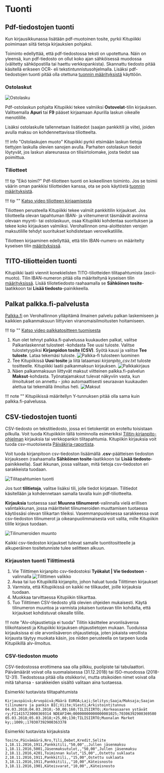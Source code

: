 # Tuonti

## Pdf-tiedostojen tuonti

Kun kirjausikkunassa lisätään pdf-muotoinen tosite, pyrkii Kitupiikki poimimaan siitä tietoja kirjauksien pohjaksi.

Toiminto edellyttää, että pdf-tiedostossa teksti on upotettuna. Näin on yleensä, kun pdf-tiedosto on ollut koko ajan sähköisessä muodossa (välitetty sähköpostilla tai haettu verkkopankista). Skannattu tiedosto pitää käsitellä erikseen OCR- eli tekstintunnistusohjelmalla. Lisäksi pdf-tiedostojen tuonti pitää olla otettuna [tuonnin määrityksistä](/maaritykset/tuonti) käyttöön.

### Ostolaskut

![Ostolasku](ostolasku.png)

Pdf-ostolaskun pohjalta Kitupiikki tekee valmiiksi **Ostovelat**-tilin kirjauksen. Valitsemalla **Apuri** tai **F9** pääset kirjaamaan Apurilla laskun oikealle menotilille.

Lisäksi ostolaskulle tallennetaan lisätiedot (saajan pankkitili ja viite), joiden avulla maksu on kohdennettavissa tiliotteelta.

!!! info "Ostolaskujen muoto"
    Kitupiikki pyrkii etsimään laskun tietoja tiettyjen laskulla olevien sanojen avulla. Parhaiten ostolaskun tiedot löytyvät, jos laskun alareunassa on tilisiirtolomake, josta tiedot saa poimittua.

### Tiliotteet

!!! tip "Eikö toimi?"
    Pdf-tiliotteen tuonti on kokeellinen toiminto. Jos se toimii väärin oman pankkisi tiliotteiden kanssa, ota se pois käytöstä [tuonnin määrityksistä](/maaritykset/tuonti).

!!! tip ""
    [<span class="fa fa-youtube"></span> Katso video tiliotteen kirjaamisesta](https://www.youtube.com/watch?v=0uR19M1-Aao)    

Tiliotteen perusteella Kitupiikki tekee valmiit pankkitilin kirjaukset. Jos tiliotteella olevan tapahtuman IBAN- ja viitenumerot täsmäävät avoinna olevaan myynti- tai ostolaskuun, osaa Kitupiikki kohdentaa suorituksen ja tekee koko kirjauksen valmiiksi. Verohallinnon oma-aloitteisten verojen maksutilille tehdyt suoritukset kohdistetaan verovelkatilille.

Tiliotteen kirjaaminen edellyttää, että tilin IBAN-numero on määritelty kyseisen tilin [määrityksissä](/maaritykset/tilikartta).


## TITO-tiliotteiden tuonti

Kitupiikki laatii viennit konekielisten TITO-tiliotteiden tilitapahtumista (ascii-muoto). Tilin IBAN-numeron pitää olla määriteltynä kyseisen tilin [määrityksissä](/maaritykset/tilikartta). Lisää tiliotetiedosto raahaamalla se **Sähköinen tosite**-laatikkoon tai **Lisää tiedosto**-painikkeella.

## Palkat palkka.fi-palvelusta

[Palkka.fi](https://palkka.fi) on Verohallinnon ylläpitämä ilmainen palvelu palkan laskemiseen ja kaikkien palkanmaksuun liittyvien viranomaisilmoitusten hoitamiseen.

!!! tip ""
    [<span class="fa fa-youtube"></span> Katso video palkkatositteen tuomisesta](https://www.youtube.com/watch?v=7o0L5SQBXuk)

1. Kun olet tehnyt palkka.fi-palvelussa kuukauden palkat, valitse Palkanlaskennat tulosteet -kohdasta Tee uusi tuloste. Valitse tulostetyypiksi **Kirjanpidon tosite (CSV)**. Syötä kausi ja valitse **Tee tuloste**. Lataa tekemäsi tuloste.
   ![Palkka-fi tulosteen luominen](palkkatuloste.png)
2. Tee Kitupiikissä **Uusi tosite** ja liitä lataamasi *kirjanpito_csv.txt* tuloste tositteelle. Kitupiikki laatii palkanmaksun kirjauksen.
   ![Palkkakirjaus](kppalkka.png)
3. Näen palkanmaksuun liittyvät maksut viitteinen palkka.fi-palvelun **Maksut**-kohdasta. Työnatajamaksut tulevat näkyviin vasta, kun ilmoitukset on annettu - joko automaattisesti seuraavan kuukauden alettua tai tekemällä ilmoitus heti.
   ![Maksut](palkkausmaksut.png)

!!! note ""
    Kitupiikissä määritellyn Y-tunnuksen pitää olla sama kuin palkka.fi-palvelussa.

## CSV-tiedostojen tuonti

CSV-tiedosto on tekstitiedosto, jossa eri tietokentät on eroteltu toisistaan pilkulla. Voit tuoda Kitupiikkiin tällä toiminnolla esimerkiksi [Tilitin-kirjanpito-ohjelman](http://helineva.net/tilitin) kirjauksia tai verkkopankin tilitapahtumia. Kitupiikin kirjauksia voit tuoda csv-muotoisesta [Päiväkirja-raportista](/tulosteet#paivakirja).

Voit tuoda kirjanpitoon csv-tiedoston lisäämällä **.csv**-päätteisen tiedoston kirjaukseen (raahaamalla **Sähköinen tosite**-laatikkoon tai **Lisää tiedosto**-painikkeella). Saat ikkunan, jossa valitaan, mitä tietoja csv-tiedoston eri sarakkeista tuodaan.

![Tilitapahtumien tuonti](tapahtumat.png)

Jos tuot **tilitietoja**, valitse lisäksi tili, jolle tiedot kirjataan. Tilitiedot käsitellään ja kohdennetaan samalla tavalla kuin pdf-tiliotteelta.

**Kirjauksia** tuotaessa saat **Muunna tilinumerot**-valinnalla vielä erillisen valintaikkunan, jossa määrittelet tilinumeroiden muuttamisen tuotaessa käytössäsi olevan tilikartan tileiksi. Vasemmanpuoleisessa sarakkeessa ovat csv-tiedoston tilinumerot ja oikeanpuolimmaisesta voit valita, mille Kitupiikin tilille kirjaus tuodaan.

![Tilinumeroiden muunto](muunto.png)

Kaikki csv-tiedoston kirjaukset tulevat samalle tuontitositteelle ja alkuperäinen tositetunniste tulee selitteen alkuun.

### Kirjausten tuonti Tilittimestä

1. Vie Tilittimen kirjanpito csv-tiedostoksi **Työkalut | Vie tiedostoon** -valinnalla
   ![Tilittimen valikko](tilitin.png)
2. Avaa tai luo Kitupiikillä kirjanpito, johon haluat tuoda Tilittimen kirjaukset
3. Varmista, että Kitupiikissä on kaikki ne tilikaudet, joille kirjauksia tuodaan.
4. Muokkaa tarvittaessa Kitupiikin tilikarttaa.
5. Tuo Tilittimen CSV-tiedosto yllä olevien ohjeiden mukaisesti. Käytä tilinumeron muuntoa ja varmista jokaisen tuotavan tilin kohdalta, että kirjaukset kohdistuvat oikealle tilille.

!!! note "Alv-ohjaustietoja ei tuoda"
    Tilitin käsittelee arvonlisäveroa tilikohtaisesti ja Kitupiikki kirjauksen ohjaustietojen mukaan. Tuoduissa kirjauksissa ei ole arvonlisäveron ohjaustietoja, joten jokaista verollista kirjausta täytyy muokata käsin, jos niiden perusteella on tarpeen luoda Kitupiikillä alv-ilmoitus.

### CSV-tiedoston muoto

CSV-tiedostossa erottimena saa olla pilkku, puolipiste tai tabulaattori. Päivämäärät voivat olla suomalaisessa (31.12.2018) tai ISO-muodossa (2018-12-31). Tiedostossa pitää olla otsikkorivi, mutta otsikoiden nimet voivat olla mitä tahansa - sarakkeiden sisältö valitaan aina tuotaessa.

Esimerkki tuotavista tilitapahtumista
```
Kirjauspäivä;Arvopäivä;Määrä EUROA;Laji;Selitys;Saaja/Maksaja;Saajan tilinumero ja pankin BIC;Viite;Viesti;Arkistointitunnus
04.03.2018;04.03.2018;-50,00;160;TILISIIRTO;;Korkeasaaren ystävät ry;FI1415723000369314 NDEAFIHH;00000000000000001025;70306392900369580
05.03.2018;05.03.2018;+25,00;130;TILISIIRTO;Muonalan Market ky;;1009;;170307392900363378

```

Esimerkki tuotavista kirjauksista
```
Tosite,Päivämäärä,Nro,Tili,Debet,Kredit,Selite
1,18.11.2016,1911,Pankkitili,"50,00",,Jullen jäsenmaksu
1,18.11.2016,5001,Jäsenmaksutulot,,"50,00",Jullen jäsenmaksu
2,18.11.2016,4201,Toiminnan kulut,"15,00",,Ostettu suklaata
2,18.11.2016,1911,Pankkitili,,"15,00",Ostettu suklaata
3,18.11.2016,1911,Pankkitili,,"10,00",Käteisnosto
3,18.11.2016,1901,Käteisvarat,"10,00",,Käteisnosto
```
